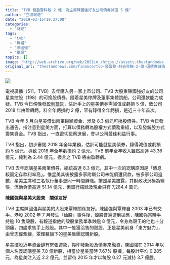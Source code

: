 ```yaml
---
title: "TVB 發盈警料蝕 2 億　為主席陳國強好友公司債券減值 5 億"
author: "立場報道"
date: "2019-03-15T19:37:00"
categories:
  - "財經"
tags:
  - "tvb"
  - "無綫"
  - "陳國強"
  - "覃輝"
topics: []
image: "http://web.archive.org/web/2021im_/https://assets.thestandnews.com/media/photos/tvb-red_I2qna.png"
original_url: "thestandnews.com/finance/tvb-發盈警-料去年蝕-2-億-因債券減值-5-億"
---
```

![](http://web.archive.org/web/2021im_/https://assets.thestandnews.com/media/photos/tvb-red_I2qna.png)

電視廣播（511，TVB）去年購入另一家上市公司、TVB 大股東陳國強好友的公司星美控股（198）的可換股債券，隨着星美停牌及董事集體跳船，公司還款能力成疑。TVB 今日傍晚發[盈利警告](http://web.archive.org/web/20211229133323/http://www3.hkexnews.hk/listedco/listconews/SEHK/2019/0315/LTN20190315948_C.pdf)，估計手上的星美債券需減值或虧損 5 億，致公司 2018 年由盈轉虧，料全年虧損約 2 億，罕有錄得全年虧損，是近三十年首次。

TVB 今年 5 月向星美借出兩筆巨額資金，涉及 8.3 億元可換股債券。TVB 今日發出通告，指注意到星美方面，打算以債務轉為股權方式債務重組，以及發新股方式籌集資金。TVB 指出，一直密切監察進展，會以公司最佳利益行事。

TVB 指出，初步審閱 2018 年全年業務，估計可能就星美債券，錄得減值或虧損約 5 億元，導致 2018 年全年虧損約 2 億元。TVB 前年全年收入雖然高達 43.36 億元，純利為 2.44 億元，換言之 TVB 將由盈轉虧。

TVB 去年認購星美兩筆債券，總統高達 8.3 億元，其中一次的認購原因是「債息較固定存款利率高」。惟星美其後披露多家附屬公司未能償還貸款，被多家公司追數，星美主席和三名執行董事更同一時間辭職。按照星美披露，其財政狀況極為緊張，流動負債高達 51.14 億元，但銀行結餘及現金只有 7,284.4 萬元。

**陳國強與星美大股東    關係友好**

TVB 主席陳國強與星美的大股東覃輝關係友好。陳國強與覃輝自 2003 年已有交手。港股 2002 年 7 月發生「仙股」事件後，殼股普遍遭到拋售，陳國強當時手持逾 10 隻殼股，有報道指他的殼股業務單季蝕逾 8 億元，令身為殼王的他也十分頭痛，四處求售手上殼股。其中一隻獲洽售的殼股，正是星美前身「東方魅力」，由曾志偉牽線，覃輝藉旗下的星美集團認購新股。

星美控股近年資金鏈有緊張迹象，靠印發新股及債券來融資，陳國強在 2014 年以個人名義認購星美 7.8 億新股，相當於星美當時 7.67% 股權，每股計平均 0.285 元，為星美注入近 2.2 億元，並留待 2015 年才以每股 0.27 元減持 3.7 億股。